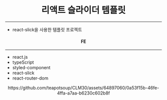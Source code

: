 <h1 align="center">리액트 슬라이더 템플릿</h1>
<hr/>

<ul>
  <li>react-slick을 사용한 템플릿 프로젝트</li>
</ul>

<h4 align="center">FE</h4>
<hr/>
<ul>
  <li>react.js</li>
  <li>typeScript</li>
  <li>styled-component</li>  
  <li>react-slick</li>
  <li>react-router-dom</li>
</ul>

<p align="center">
    https://github.com/teapotsoup/CLM30/assets/64897060/0a53f15b-46fe-4ffa-a7aa-b6230c602b8f
</p>

